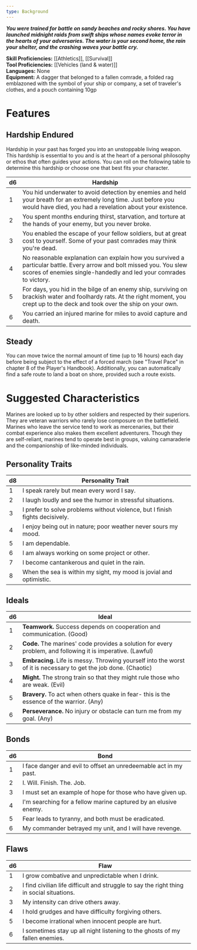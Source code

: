 ```yaml
---
type: Background
---
```

**_You were trained for battle on sandy beaches and rocky shores. You have launched midnight raids from swift ships whose names evoke terror in the hearts of your adversaries. The water is your second home, the rain your shelter, and the crashing waves your battle cry._**

**Skill Proficiencies:** [[Athletics]], [[Survival]]  
**Tool Proficiencies:** [[Vehicles (land & water)]]  
**Languages:** None  
**Equipment:** A dagger that belonged to a fallen comrade, a folded rag emblazoned with the symbol of your ship or company, a set of traveler's clothes, and a pouch containing 10gp

# Features

## Hardship Endured

Hardship in your past has forged you into an unstoppable living weapon. This hardship is essential to you and is at the heart of a personal philosophy or ethos that often guides your actions. You can roll on the following table to determine this hardship or choose one that best fits your character.

|d6|Hardship|
|---|---|
|1|You hid underwater to avoid detection by enemies and held your breath for an extremely long time. Just before you would have died, you had a revelation about your existence.|
|2|You spent months enduring thirst, starvation, and torture at the hands of your enemy, but you never broke.|
|3|You enabled the escape of your fellow soldiers, but at great cost to yourself. Some of your past comrades may think you're dead.|
|4|No reasonable explanation can explain how you survived a particular battle. Every arrow and bolt missed you. You slew scores of enemies single-handedly and led your comrades to victory.|
|5|For days, you hid in the bilge of an enemy ship, surviving on brackish water and foolhardy rats. At the right moment, you crept up to the deck and took over the ship on your own.|
|6|You carried an injured marine for miles to avoid capture and death.|

## Steady

You can move twice the normal amount of time (up to 16 hours) each day before being subject to the effect of a forced march (see "Travel Pace" in chapter 8 of the Player's Handbook). Additionally, you can automatically find a safe route to land a boat on shore, provided such a route exists.

# Suggested Characteristics

Marines are looked up to by other soldiers and respected by their superiors. They are veteran warriors who rarely lose composure on the battlefield. Marines who leave the service tend to work as mercenaries, but their combat experience also makes them excellent adventurers. Though they are self-reliant, marines tend to operate best in groups, valuing camaraderie and the companionship of like-minded individuals.

## Personality Traits

|d8|Personality Trait|
|---|---|
|1|I speak rarely but mean every word I say.|
|2|I laugh loudly and see the humor in stressful situations.|
|3|I prefer to solve problems without violence, but I finish fights decisively.|
|4|I enjoy being out in nature; poor weather never sours my mood.|
|5|I am dependable.|
|6|I am always working on some project or other.|
|7|I become cantankerous and quiet in the rain.|
|8|When the sea is within my sight, my mood is jovial and optimistic.|

## Ideals

|d6|Ideal|
|---|---|
|1|**Teamwork.** Success depends on cooperation and communication. (Good)|
|2|**Code.** The marines' code provides a solution for every problem, and following it is imperative. (Lawful)|
|3|**Embracing.** Life is messy. Throwing yourself into the worst of it is necessary to get the job done. (Chaotic)|
|4|**Might.** The strong train so that they might rule those who are weak. (Evil)|
|5|**Bravery.** To act when others quake in fear- this is the essence of the warrior. (Any)|
|6|**Perseverance.** No injury or obstacle can turn me from my goal. (Any)|

## Bonds

|d6|Bond|
|---|---|
|1|I face danger and evil to offset an unredeemable act in my past.|
|2|I. Will. Finish. The. Job.|
|3|I must set an example of hope for those who have given up.|
|4|I'm searching for a fellow marine captured by an elusive enemy.|
|5|Fear leads to tyranny, and both must be eradicated.|
|6|My commander betrayed my unit, and I will have revenge.|

## Flaws

|d6|Flaw|
|---|---|
|1|I grow combative and unpredictable when I drink.|
|2|I find civilian life difficult and struggle to say the right thing in social situations.|
|3|My intensity can drive others away.|
|4|I hold grudges and have difficulty forgiving others.|
|5|I become irrational when innocent people are hurt.|
|6|I sometimes stay up all night listening to the ghosts of my fallen enemies.|